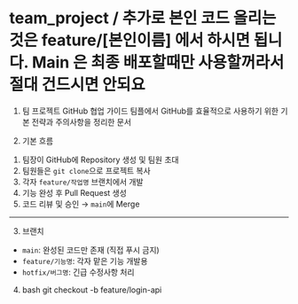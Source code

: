 # team_project / 추가로 본인 코드 올리는것은 feature/[본인이름] 에서 하시면 됩니다. Main 은 최종 배포할때만 사용할꺼라서 절대 건드시면 안되요

1) 팀 프로젝트 GitHub 협업 가이드
팀플에서 GitHub를 효율적으로 사용하기 위한 기본 전략과 주의사항을 정리한 문서

2) 기본 흐름
1. 팀장이 GitHub에 Repository 생성 및 팀원 초대
2. 팀원들은 `git clone`으로 프로젝트 복사
3. 각자 `feature/작업명` 브랜치에서 개발
4. 기능 완성 후 Pull Request 생성
5. 코드 리뷰 및 승인 → `main`에 Merge

---

3) 브랜치
- `main`: 완성된 코드만 존재 (직접 푸시 금지)
- `feature/기능명`: 각자 맡은 기능 개발용
- `hotfix/버그명`: 긴급 수정사항 처리

4) bash
git checkout -b feature/login-api

